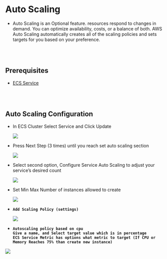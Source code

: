 # Auto Scaling

- Auto Scaling is an Optional feature. resources respond to changes in demand. You can optimize availability, costs, or a balance of both. AWS Auto Scaling automatically creates all of the scaling policies and sets targets for you based on your preference.

<br/>
<br/>

## Prerequisites

- [ECS Service](https://github.com/edo92/AWS-ECS-Hosting-Pipeline/blob/docs/ecs/ecscluster.md#ecs-cluster)

<br/>
<br/>

## Auto Scaling Configuration

- In ECS Cluster Select Service and Click Update
  <p>
    <img src="https://github.com/cyber-netics/testX/blob/main/.assets/autoscaling/images/autoscaling-update-service.png"/>
  </p>

- Press Next Step (3 times) until you reach set auto scaling section
  <p>
    <img src="https://github.com/cyber-netics/testX/blob/main/.assets/autoscaling/images/autoscaling-section.png"/>
  </p>

- Select second option, Configure Service Auto Scaling to adjust your service’s desired count
  <p>
    <img src="https://github.com/cyber-netics/testX/blob/main/.assets/autoscaling/images/autoscaling-option.png"/>
  </p>

- Set Min Max Number of instances allowed to create
  <p>
    <img src="https://github.com/cyber-netics/testX/blob/main/.assets/autoscaling/images/autoscaling-min-max-instances.png"/>
  </p>

- **`Add Scaling Policy (settings)`**
  <p>
    <img src="https://github.com/cyber-netics/testX/blob/main/.assets/autoscaling/images/autoscaling-add-scaling-policy.png"/>
  </p>

- **`Autoscaling policy based on cpu`**\
**`Give a name, and Select target value which is in percentage`**\
 **`ECS Service Metric has options what metric to target (If CPU or Memory Reaches 75% than create new instance)`**
 <p>
   <img src="https://github.com/cyber-netics/testX/blob/main/.assets/autoscaling/images/autoscaling-policy-config.png"/>
 </p>
